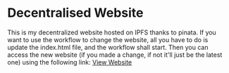 # Decentralised Website

This is my decentralized website hosted on IPFS thanks to pinata. If you want to use the workflow to change the website, all you have to do is update the index.html file, and the workflow shall start. Then you can access the new website (if you made a change, if not it'll just be the latest one) using the following link:
[View Website](https://ipfs.io/ipfs/QmXuUwnETh9Me9HMUUjAPntC9VonxKU9bdKAQzD2Vi48gQ)
